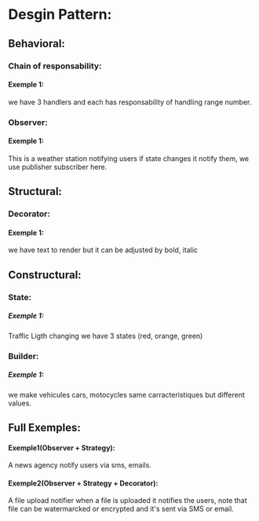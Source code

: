 # Desgin Pattern:

## Behavioral:
### Chain of responsability:
#### Exemple 1:
we have 3 handlers and each has responsability of handling range number.


### Observer:
#### Exemple 1:
This is a weather station notifying users if state changes it notify them, we use publisher subscriber here.

## Structural:

### Decorator:
#### Exemple 1:
we have text to render but it can be adjusted by bold, italic

## Constructural:
### State:
##### Exemple 1:
Traffic Ligth changing we have 3 states (red, orange, green)


### Builder:
##### Exemple 1:
we make vehicules cars, motocycles same carracteristiques but different values.

## Full Exemples:
#### Exemple1(Observer + Strategy):
A news agency notify users via sms, emails.
#### Exemple2(Observer + Strategy + Decorator):
A file upload notifier when a file is uploaded it notifies the users, note that file can be watermarcked or encrypted and it's sent via SMS or email.